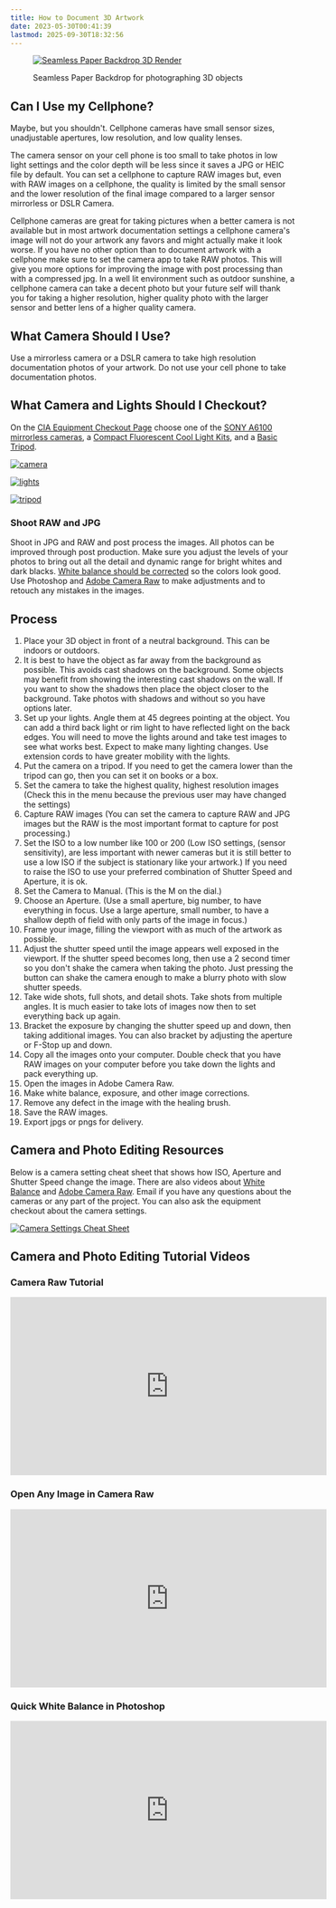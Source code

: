 ```yaml
---
title: How to Document 3D Artwork
date: 2023-05-30T00:41:39
lastmod: 2025-09-30T18:32:56
---
```


<figure>

[![Seamless Paper Backdrop 3D Render](./attachments/2024-10-16-seamless-paper-backdrop-3d-render.jpg)](./attachments/2024-10-16-seamless-paper-backdrop-3d-render.jpg)

<figcaption>

Seamless Paper Backdrop for photographing 3D objects

</figcaption>
</figure>

## Can I Use my Cellphone?

Maybe, but you shouldn't. Cellphone cameras have small sensor sizes, unadjustable apertures, low resolution, and low quality lenses.

The camera sensor on your cell phone is too small to take photos in low light settings and the color depth will be less since it saves a JPG or HEIC file by default. You can set a cellphone to capture RAW images but, even with RAW images on a cellphone, the quality is limited by the small sensor and the lower resolution of the final image compared to a larger sensor mirrorless or DSLR Camera.

Cellphone cameras are great for taking pictures when a better camera is not available but in most artwork documentation settings a cellphone camera's image will not do your artwork any favors and might actually make it look worse. If you have no other option than to document artwork with a cellphone make sure to set the camera app to take RAW photos. This will give you more options for improving the image with post processing than with a compressed jpg. In a well lit environment such as outdoor sunshine, a cellphone camera can take a decent photo but your future self will thank you for taking a higher resolution, higher quality photo with the larger sensor and better lens of a higher quality camera.

## What Camera Should I Use?

Use a mirrorless camera or a DSLR camera to take high resolution documentation photos of your artwork. Do not use your cell phone to take documentation photos.

## What Camera and Lights Should I Checkout?

On the [CIA Equipment Checkout Page](https://cia.webcheckout.net/sso/patron#!/) choose one of the [SONY A6100 mirrorless cameras](https://cia.webcheckout.net/sso/patron#!/category/23050497), a [Compact Fluorescent Cool Light Kits](https://cia.webcheckout.net/sso/patron#!/category/15348239), and a [Basic Tripod](https://cia.webcheckout.net/sso/patron#!/category/104834).

<div class="gallery-grid">

[![camera](https://cia.webcheckout.net/attachments/23050552/sony-a6100.jpg)](https://cia.webcheckout.net/sso/patron#!/category/23050497)

[![lights](https://cia.webcheckout.net/attachments/183754/cool%20light.jpg)](https://cia.webcheckout.net/sso/patron#!/category/15348239)

[![tripod](https://cia.webcheckout.net/attachments/184929/manfrotto_mkcompact.jpg)](https://cia.webcheckout.net/sso/patron#!/category/104834)

</div>

### Shoot RAW and JPG

Shoot in JPG and RAW and post process the images. All photos can be improved through post production. Make sure you adjust the levels of your photos to bring out all the detail and dynamic range for bright whites and dark blacks. [White balance should be corrected](https://www.youtube.com/watch?v=m0yZEWUSahk) so the colors look good. Use Photoshop and [Adobe Camera Raw](https://www.youtube.com/watch?v=11jwSwUu2WI) to make adjustments and to retouch any mistakes in the images.

## Process

1.  Place your 3D object in front of a neutral background. This can be indoors or outdoors.
2.  It is best to have the object as far away from the background as possible. This avoids cast shadows on the background. Some objects may benefit from showing the interesting cast shadows on the wall. If you want to show the shadows then place the object closer to the background. Take photos with shadows and without so you have options later.
3.  Set up your lights. Angle them at 45 degrees pointing at the object. You can add a third back light or rim light to have reflected light on the back edges. You will need to move the lights around and take test images to see what works best. Expect to make many lighting changes. Use extension cords to have greater mobility with the lights.
4.  Put the camera on a tripod. If you need to get the camera lower than the tripod can go, then you can set it on books or a box.
5.  Set the camera to take the highest quality, highest resolution images (Check this in the menu because the previous user may have changed the settings)
6.  Capture RAW images (You can set the camera to capture RAW and JPG images but the RAW is the most important format to capture for post processing.)
7.  Set the ISO to a low number like 100 or 200 (Low ISO settings, (sensor sensitivity), are less important with newer cameras but it is still better to use a low ISO if the subject is stationary like your artwork.) If you need to raise the ISO to use your preferred combination of Shutter Speed and Aperture, it is ok.
8.  Set the Camera to Manual. (This is the M on the dial.)
9.  Choose an Aperture. (Use a small aperture, big number, to have everything in focus. Use a large aperture, small number, to have a shallow depth of field with only parts of the image in focus.)
10. Frame your image, filling the viewport with as much of the artwork as possible.
11. Adjust the shutter speed until the image appears well exposed in the viewport. If the shutter speed becomes long, then use a 2 second timer so you don't shake the camera when taking the photo. Just pressing the button can shake the camera enough to make a blurry photo with slow shutter speeds.
12. Take wide shots, full shots, and detail shots. Take shots from multiple angles. It is much easier to take lots of images now then to set everything back up again.
13. Bracket the exposure by changing the shutter speed up and down, then taking additional images. You can also bracket by adjusting the aperture or F-Stop up and down.
14. Copy all the images onto your computer. Double check that you have RAW images on your computer before you take down the lights and pack everything up.
15. Open the images in Adobe Camera Raw.
16. Make white balance, exposure, and other image corrections.
17. Remove any defect in the image with the healing brush.
18. Save the RAW images.
19. Export jpgs or pngs for delivery.

## Camera and Photo Editing Resources

Below is a camera setting cheat sheet that shows how ISO, Aperture and Shutter Speed change the image. There are also videos about [White Balance](https://youtu.be/m0yZEWUSahk) and [Adobe Camera Raw](https://youtu.be/11jwSwUu2WI). Email if you have any questions about the cameras or any part of the project. You can also ask the equipment checkout about the camera settings.

[![Camera Settings Cheat Sheet](./attachments/2021-09-22-Camera-Cheat-Sheet-Whatmakeart.png)](./attachments/2021-09-22-Camera-Cheat-Sheet-Whatmakeart.png)

## Camera and Photo Editing Tutorial Videos

<div class="video-grid">

<div class="video-card">

### Camera Raw Tutorial

<div class="iframe-16-9-container"><iframe class="youTubeIframe" src="https://www.youtube.com/embed/11jwSwUu2WI?rel=0" width="560" height="315" frameborder="0" allow="accelerometer; autoplay; clipboard-write; encrypted-media; gyroscope; picture-in-picture; web-share" referrerpolicy="strict-origin-when-cross-origin" allowfullscreen></iframe>
</div>
</div>

<div class="video-card">

### Open Any Image in Camera Raw

<div class="iframe-16-9-container"><iframe class="youTubeIframe" src="https://www.youtube.com/embed/ftMICesJwGc?rel=0" width="560" height="315" frameborder="0" allow="accelerometer; autoplay; clipboard-write; encrypted-media; gyroscope; picture-in-picture; web-share" referrerpolicy="strict-origin-when-cross-origin" allowfullscreen></iframe>
</div>
</div>

<div class="video-card">

### Quick White Balance in Photoshop

<div class="iframe-16-9-container"><iframe class="youTubeIframe" src="https://www.youtube.com/embed/m0yZEWUSahk?rel=0" width="560" height="315" frameborder="0" allow="accelerometer; autoplay; clipboard-write; encrypted-media; gyroscope; picture-in-picture; web-share" referrerpolicy="strict-origin-when-cross-origin" allowfullscreen></iframe>
</div>
</div>

</div>
